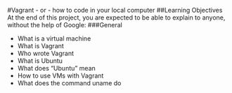 #Vagrant - or - how to code in your local computer
##Learning Objectives
At the end of this project, you are expected to be able to explain to anyone, without the help of Google:
###General
* What is a virtual machine
* What is Vagrant
* Who wrote Vagrant
* What is Ubuntu
* What does “Ubuntu” mean
* How to use VMs with Vagrant
* What does the command uname do
